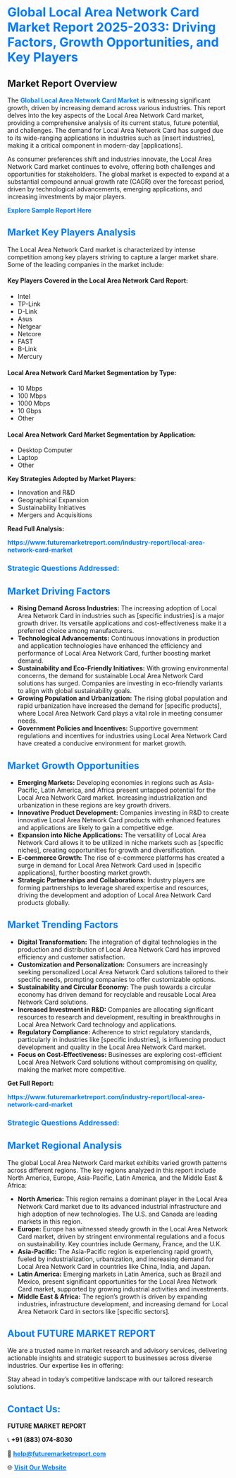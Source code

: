 <h1 style="color: #007BFF;">Global Local Area Network Card Market Report 2025-2033: Driving Factors, Growth Opportunities, and Key Players</h1>

<section id="overview">
<h2>Market Report Overview</h2>
<p>The <a href="https://www.futuremarketreport.com/industry-report/local-area-network-card-market" style="color: #007BFF; text-decoration: none;"><strong>Global Local Area Network Card Market</strong></a> is witnessing significant growth, driven by increasing demand across various industries. This report delves into the key aspects of the Local Area Network Card market, providing a comprehensive analysis of its current status, future potential, and challenges. The demand for Local Area Network Card has surged due to its wide-ranging applications in industries such as [insert industries], making it a critical component in modern-day [applications].</p>
<p>As consumer preferences shift and industries innovate, the Local Area Network Card market continues to evolve, offering both challenges and opportunities for stakeholders. The global market is expected to expand at a substantial compound annual growth rate (CAGR) over the forecast period, driven by technological advancements, emerging applications, and increasing investments by major players.</p>
</section>

<section id="overview">
<p><a href="https://www.futuremarketreport.com/request-sample/reportId=40371" style="color: #007BFF; text-decoration: none;"><strong>Explore Sample Report Here</strong></a></p>
</section>

<section id="key-players">
<h2 style="color: #007BFF;">Market Key Players Analysis</h2>
<p>The Local Area Network Card market is characterized by intense competition among key players striving to capture a larger market share. Some of the leading companies in the market include:</p>
<h4>Key Players Covered in the Local Area Network Card Report:</h4>
<ul><li>Intel</li><li>TP-Link</li><li>D-Link</li><li>Asus</li><li>Netgear</li><li>Netcore</li><li>FAST</li><li>B-Link</li><li>Mercury</li></ul>
<h4>Local Area Network Card Market Segmentation by Type:</h4>
<ul><li>10 Mbps</li><li>100 Mbps</li><li>1000 Mbps</li><li>10 Gbps</li><li>Other</li></ul>

<h4>Local Area Network Card Market Segmentation by Application:</h4>
<ul><li>Desktop Computer</li><li>Laptop</li><li>Other</li></ul>
<p><strong>Key Strategies Adopted by Market Players:</strong></p>
<ul>
<li>Innovation and R&D</li>
<li>Geographical Expansion</li>
<li>Sustainability Initiatives</li>
<li>Mergers and Acquisitions</li>
</ul>
</section>

<section>
<p><strong>Read Full Analysis: </strong></p><a href="https://www.futuremarketreport.com/industry-report/local-area-network-card-market" style="color: #007BFF; text-decoration: none;"><strong>https://www.futuremarketreport.com/industry-report/local-area-network-card-market</strong></a>
<h3 style="color: #007BFF;">Strategic Questions Addressed:</h3>
</section>

<section id="driving-factors">
<h2 style="color: #007BFF;">Market Driving Factors</h2>
<ul>
<li><strong>Rising Demand Across Industries:</strong> The increasing adoption of Local Area Network Card in industries such as [specific industries] is a major growth driver. Its versatile applications and cost-effectiveness make it a preferred choice among manufacturers.</li>
<li><strong>Technological Advancements:</strong> Continuous innovations in production and application technologies have enhanced the efficiency and performance of Local Area Network Card, further boosting market demand.</li>
<li><strong>Sustainability and Eco-Friendly Initiatives:</strong> With growing environmental concerns, the demand for sustainable Local Area Network Card solutions has surged. Companies are investing in eco-friendly variants to align with global sustainability goals.</li>
<li><strong>Growing Population and Urbanization:</strong> The rising global population and rapid urbanization have increased the demand for [specific products], where Local Area Network Card plays a vital role in meeting consumer needs.</li>
<li><strong>Government Policies and Incentives:</strong> Supportive government regulations and incentives for industries using Local Area Network Card have created a conducive environment for market growth.</li>
</ul>
</section>

<section id="growth-opportunities">
<h2 style="color: #007BFF;">Market Growth Opportunities</h2>
<ul>
<li><strong>Emerging Markets:</strong> Developing economies in regions such as Asia-Pacific, Latin America, and Africa present untapped potential for the Local Area Network Card market. Increasing industrialization and urbanization in these regions are key growth drivers.</li>
<li><strong>Innovative Product Development:</strong> Companies investing in R&D to create innovative Local Area Network Card products with enhanced features and applications are likely to gain a competitive edge.</li>
<li><strong>Expansion into Niche Applications:</strong> The versatility of Local Area Network Card allows it to be utilized in niche markets such as [specific niches], creating opportunities for growth and diversification.</li>
<li><strong>E-commerce Growth:</strong> The rise of e-commerce platforms has created a surge in demand for Local Area Network Card used in [specific applications], further boosting market growth.</li>
<li><strong>Strategic Partnerships and Collaborations:</strong> Industry players are forming partnerships to leverage shared expertise and resources, driving the development and adoption of Local Area Network Card products globally.</li>
</ul>
</section>

<section id="trending-factors">
<h2 style="color: #007BFF;">Market Trending Factors</h2>
<ul>
<li><strong>Digital Transformation:</strong> The integration of digital technologies in the production and distribution of Local Area Network Card has improved efficiency and customer satisfaction.</li>
<li><strong>Customization and Personalization:</strong> Consumers are increasingly seeking personalized Local Area Network Card solutions tailored to their specific needs, prompting companies to offer customizable options.</li>
<li><strong>Sustainability and Circular Economy:</strong> The push towards a circular economy has driven demand for recyclable and reusable Local Area Network Card solutions.</li>
<li><strong>Increased Investment in R&D:</strong> Companies are allocating significant resources to research and development, resulting in breakthroughs in Local Area Network Card technology and applications.</li>
<li><strong>Regulatory Compliance:</strong> Adherence to strict regulatory standards, particularly in industries like [specific industries], is influencing product development and quality in the Local Area Network Card market.</li>
<li><strong>Focus on Cost-Effectiveness:</strong> Businesses are exploring cost-efficient Local Area Network Card solutions without compromising on quality, making the market more competitive.</li>
</ul>
</section>

<section>
<p><strong>Get Full Report: </strong></p><a href="https://www.futuremarketreport.com/industry-report/local-area-network-card-market" style="color: #007BFF; text-decoration: none;"><strong>https://www.futuremarketreport.com/industry-report/local-area-network-card-market</strong></a>
<h3 style="color: #007BFF;">Strategic Questions Addressed:</h3>
</section>


<section id="regional-analysis">
<h2 style="color: #007BFF;">Market Regional Analysis</h2>
<p>The global Local Area Network Card market exhibits varied growth patterns across different regions. The key regions analyzed in this report include North America, Europe, Asia-Pacific, Latin America, and the Middle East & Africa:</p>
<ul>
<li><strong>North America:</strong> This region remains a dominant player in the Local Area Network Card market due to its advanced industrial infrastructure and high adoption of new technologies. The U.S. and Canada are leading markets in this region.</li>
<li><strong>Europe:</strong> Europe has witnessed steady growth in the Local Area Network Card market, driven by stringent environmental regulations and a focus on sustainability. Key countries include Germany, France, and the U.K.</li>
<li><strong>Asia-Pacific:</strong> The Asia-Pacific region is experiencing rapid growth, fueled by industrialization, urbanization, and increasing demand for Local Area Network Card in countries like China, India, and Japan.</li>
<li><strong>Latin America:</strong> Emerging markets in Latin America, such as Brazil and Mexico, present significant opportunities for the Local Area Network Card market, supported by growing industrial activities and investments.</li>
<li><strong>Middle East & Africa:</strong> The region’s growth is driven by expanding industries, infrastructure development, and increasing demand for Local Area Network Card in sectors like [specific sectors].</li>
</ul>
</section>

<footer>
<h2 style="color: #007BFF;">About FUTURE MARKET REPORT</h2>
<p>We are a trusted name in market research and advisory services, delivering actionable insights and strategic support to businesses across diverse industries. Our expertise lies in offering:</p>

<p>Stay ahead in today’s competitive landscape with our tailored research solutions.</p>

<h2 style="color: #007BFF;">Contact Us:</h2>
<p><strong>FUTURE MARKET REPORT</strong></p>
<p>📞 <strong>+91 (883) 074-8030</strong></p>
<p>📧 <strong><a href="mailto:help@futuremarketreport.com" style="color: #007BFF;">help@futuremarketreport.com</a></strong></p>
<p>🌐 <strong><a href="https://www.futuremarketreport.com/" style="color: #007BFF;">Visit Our Website</a></strong></p>
</footer>